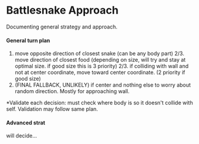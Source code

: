 # Battlesnake Approach

Documenting general strategy and approach.

#### General turn plan
  1. move opposite direction of closest snake (can be any body part)
  2/3. move direction of closest food (depending on size, will try and stay at optimal size. if good size this is 3 priority)
  2/3. if colliding with wall and not at center coordinate, move toward center coordinate. (2 priority if good size)
  4. (FINAL FALLBACK, UNLIKELY) if center and nothing else to worry about random direction. Mostly for approaching wall.
  
  *Validate each decision: must check where body is so it doesn't collide with self. Validation may follow same plan.
  
#### Advanced strat
will decide...
